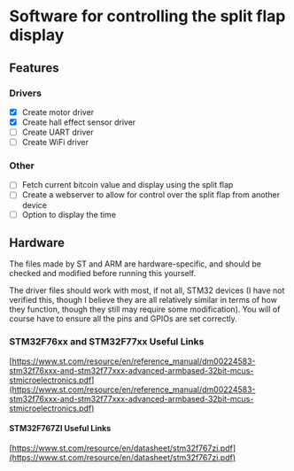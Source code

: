 # Software for controlling the split flap display

## Features

### Drivers 

- [x] Create motor driver
- [x] Create hall effect sensor driver
- [ ] Create UART driver
- [ ] Create WiFi driver

### Other

- [ ] Fetch current bitcoin value and display using the split flap
- [ ] Create a webserver to allow for control over the split flap from another device
- [ ] Option to display the time

## Hardware

The files made by ST and ARM are hardware-specific, and should be checked and modified before running this yourself.

The driver files should work with most, if not all, STM32 devices (I have not verified this, though I believe they are all relatively similar in terms of how they function, though they still may require some modification). You will of course have to ensure all the pins and GPIOs are set correctly.

### STM32F76xx and STM32F77xx Useful Links

[https://www.st.com/resource/en/reference_manual/dm00224583-stm32f76xxx-and-stm32f77xxx-advanced-armbased-32bit-mcus-stmicroelectronics.pdf](https://www.st.com/resource/en/reference_manual/dm00224583-stm32f76xxx-and-stm32f77xxx-advanced-armbased-32bit-mcus-stmicroelectronics.pdf)

#### STM32F767ZI Useful Links

[https://www.st.com/resource/en/datasheet/stm32f767zi.pdf](https://www.st.com/resource/en/datasheet/stm32f767zi.pdf)